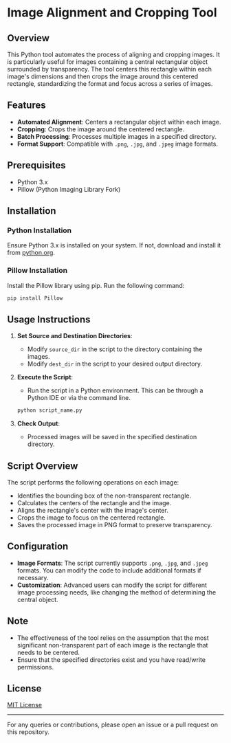 # Image Alignment and Cropping Tool

## Overview
This Python tool automates the process of aligning and cropping images. It is particularly useful for images containing a central rectangular object surrounded by transparency. The tool centers this rectangle within each image's dimensions and then crops the image around this centered rectangle, standardizing the format and focus across a series of images.

## Features
- **Automated Alignment**: Centers a rectangular object within each image.
- **Cropping**: Crops the image around the centered rectangle.
- **Batch Processing**: Processes multiple images in a specified directory.
- **Format Support**: Compatible with `.png`, `.jpg`, and `.jpeg` image formats.

## Prerequisites
- Python 3.x
- Pillow (Python Imaging Library Fork)

## Installation

### Python Installation
Ensure Python 3.x is installed on your system. If not, download and install it from [python.org](https://www.python.org/downloads/).

### Pillow Installation
Install the Pillow library using pip. Run the following command:

```bash
pip install Pillow
```

## Usage Instructions

1. **Set Source and Destination Directories**:
   - Modify `source_dir` in the script to the directory containing the images.
   - Modify `dest_dir` in the script to your desired output directory.

2. **Execute the Script**:
   - Run the script in a Python environment. This can be through a Python IDE or via the command line.

    ```bash
    python script_name.py
    ```

3. **Check Output**:
   - Processed images will be saved in the specified destination directory.

## Script Overview

The script performs the following operations on each image:

- Identifies the bounding box of the non-transparent rectangle.
- Calculates the centers of the rectangle and the image.
- Aligns the rectangle's center with the image's center.
- Crops the image to focus on the centered rectangle.
- Saves the processed image in PNG format to preserve transparency.

## Configuration

- **Image Formats**: The script currently supports `.png`, `.jpg`, and `.jpeg` formats. You can modify the code to include additional formats if necessary.
- **Customization**: Advanced users can modify the script for different image processing needs, like changing the method of determining the central object.

## Note

- The effectiveness of the tool relies on the assumption that the most significant non-transparent part of each image is the rectangle that needs to be centered.
- Ensure that the specified directories exist and you have read/write permissions.

## License
[MIT License](LICENSE)

---

For any queries or contributions, please open an issue or a pull request on this repository.
